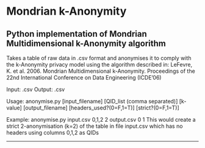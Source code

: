 # Mondrian k-Anonymity
Python implementation of Mondrian Multidimensional k-Anonymity algorithm
--------------------------------------------------------------------------------------------------------------------
Takes a table of raw data in .csv format and anonymises it to comply with the k-Anonymity privacy model using the algorithm described in:
LeFevre, K. et al. 2006. Mondrian Multidimensional k-Anonymity. Proceedings of the 22nd International Conference on Data Engineering (ICDE’06)

Input: .csv
Output: .csv

Usage: anonymise.py [input_filename] [QID_list (comma separated)] [k-value] [output_filename] [headers_used?(0=F,1=T)] [strict?(0=F,1=T)]

Example: anonymise.py input.csv 0,1,2 2 output.csv 0 1
This would create a strict 2-anonymisation (k=2) of the table in file input.csv which has no headers using columns 0,1,2 as QIDs

--------------------------------------------------------------------------------------------------------------------
